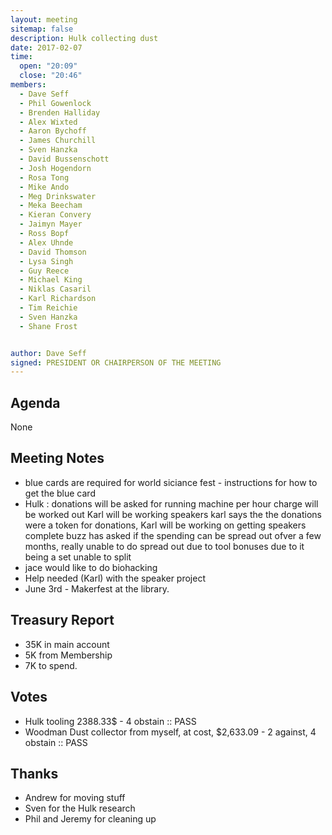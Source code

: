 ```yaml
---
layout: meeting
sitemap: false
description: Hulk collecting dust
date: 2017-02-07
time:
  open: "20:09"
  close: "20:46"
members:
  - Dave Seff
  - Phil Gowenlock
  - Brenden Halliday
  - Alex Wixted
  - Aaron Bychoff
  - James Churchill
  - Sven Hanzka
  - David Bussenschott
  - Josh Hogendorn
  - Rosa Tong
  - Mike Ando
  - Meg Drinkswater
  - Meka Beecham
  - Kieran Convery
  - Jaimyn Mayer
  - Ross Bopf
  - Alex Uhnde
  - David Thomson
  - Lysa Singh
  - Guy Reece
  - Michael King
  - Niklas Casaril
  - Karl Richardson
  - Tim Reichie
  - Sven Hanzka
  - Shane Frost


author: Dave Seff
signed: PRESIDENT OR CHAIRPERSON OF THE MEETING
---
```


## Agenda
None

## Meeting Notes
 - blue cards are required for world siciance fest -  instructions for how to get the blue card
 - Hulk : donations will be asked for running machine 
    per hour charge will be worked out
    Karl will be working speakers 
    karl says the the donations were a token for donations,
    Karl will be working on getting speakers complete
    buzz has asked if the spending can be spread out ofver a few months,
    really unable to do spread out due to tool bonuses
    due to it being a set unable to split
 - jace would like to do biohacking
 - Help needed (Karl) with the speaker project
 - June 3rd - Makerfest at the library.

## Treasury Report
 - 35K in main account
 - 5K from Membership
 - 7K to spend.

## Votes
 - Hulk tooling 2388.33$ - 4 obstain :: PASS
 - Woodman Dust collector from myself, at cost, $2,633.09 - 2 against, 4 obstain :: PASS

## Thanks
 - Andrew for moving stuff
 - Sven for the Hulk research
 - Phil and Jeremy for cleaning up
